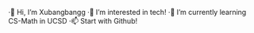 
·👋 Hi, I’m Xubangbangg
·👀 I’m interested in tech!
·🌱 I’m currently learning CS-Math in UCSD
·📫 Start with Github!
